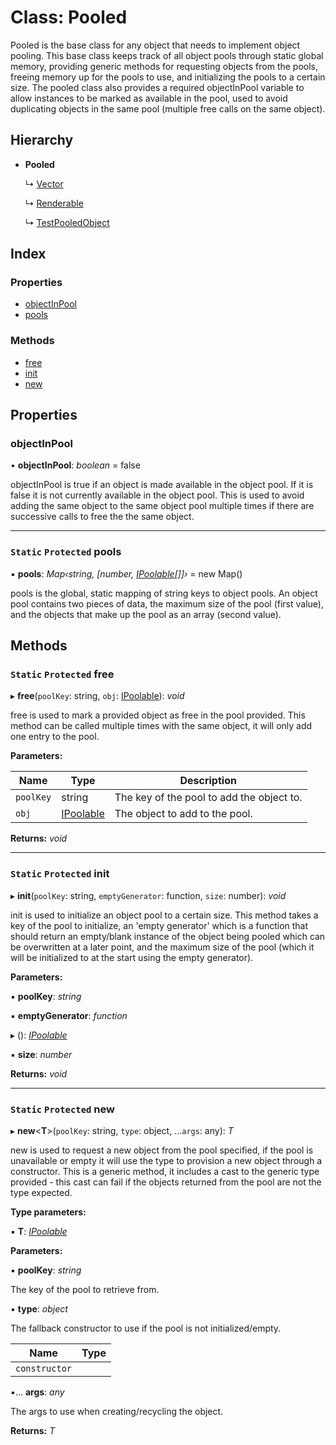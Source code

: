 
# Class: Pooled

Pooled is the base class for any object that needs to implement object pooling.
This base class keeps track of all object pools through static global memory, providing generic methods for
requesting objects from the pools, freeing memory up for the pools to use, and initializing the pools to a certain
size.
The pooled class also provides a required objectInPool variable to allow instances to be marked as available in the
pool, used to avoid duplicating objects in the same pool (multiple free calls on the same object).

## Hierarchy

* **Pooled**

  ↳ [Vector](vector.md)

  ↳ [Renderable](renderable.md)

  ↳ [TestPooledObject](testpooledobject.md)

## Index

### Properties

* [objectInPool](pooled.md#objectinpool)
* [pools](pooled.md#static-protected-pools)

### Methods

* [free](pooled.md#static-protected-free)
* [init](pooled.md#static-protected-init)
* [new](pooled.md#static-protected-new)

## Properties

###  objectInPool

• **objectInPool**: *boolean* = false

objectInPool is true if an object is made available in the object pool. If it is false it is not
currently available in the object pool.
This is used to avoid adding the same object to the same object pool multiple times if there are successive
calls to free the the same object.

___

### `Static` `Protected` pools

▪ **pools**: *Map‹string, [number, [IPoolable](../interfaces/ipoolable.md)[]]›* = new Map()

pools is the global, static mapping of string keys to object pools.
An object pool contains two pieces of data, the maximum size of the pool (first value), and the objects that
make up the pool as an array (second value).

## Methods

### `Static` `Protected` free

▸ **free**(`poolKey`: string, `obj`: [IPoolable](../interfaces/ipoolable.md)): *void*

free is used to mark a provided object as free in the pool provided. This method can be called multiple times
with the same object, it will only add one entry to the pool.

**Parameters:**

Name | Type | Description |
------ | ------ | ------ |
`poolKey` | string | The key of the pool to add the object to. |
`obj` | [IPoolable](../interfaces/ipoolable.md) | The object to add to the pool.  |

**Returns:** *void*

___

### `Static` `Protected` init

▸ **init**(`poolKey`: string, `emptyGenerator`: function, `size`: number): *void*

init is used to initialize an object pool to a certain size. This method takes a key of the pool to initialize,
an 'empty generator' which is a function that should return an empty/blank instance of the object being pooled
which can be overwritten at a later point, and the maximum size of the pool (which it will be initialized to
at the start using the empty generator).

**Parameters:**

▪ **poolKey**: *string*

▪ **emptyGenerator**: *function*

▸ (): *[IPoolable](../interfaces/ipoolable.md)*

▪ **size**: *number*

**Returns:** *void*

___

### `Static` `Protected` new

▸ **new**<**T**>(`poolKey`: string, `type`: object, ...`args`: any): *T*

new is used to request a new object from the pool specified, if the pool is unavailable or empty it will use
the type to provision a new object through a constructor.
This is a generic method, it includes a cast to the generic type provided - this cast can fail if the objects
returned from the pool are not the type expected.

**Type parameters:**

▪ **T**: *[IPoolable](../interfaces/ipoolable.md)*

**Parameters:**

▪ **poolKey**: *string*

The key of the pool to retrieve from.

▪ **type**: *object*

The fallback constructor to use if the pool is not initialized/empty.

Name | Type |
------ | ------ |
`constructor` |  |

▪... **args**: *any*

The args to use when creating/recycling the object.

**Returns:** *T*
